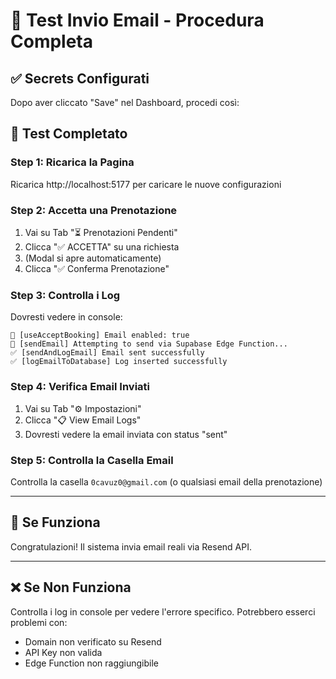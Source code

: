 # 📧 Test Invio Email - Procedura Completa

## ✅ Secrets Configurati

Dopo aver cliccato "Save" nel Dashboard, procedi così:

## 🧪 Test Completato

### Step 1: Ricarica la Pagina
Ricarica http://localhost:5177 per caricare le nuove configurazioni

### Step 2: Accetta una Prenotazione
1. Vai su Tab "⏳ Prenotazioni Pendenti"
2. Clicca "✅ ACCETTA" su una richiesta
3. (Modal si apre automaticamente)
4. Clicca "✅ Conferma Prenotazione"

### Step 3: Controlla i Log
Dovresti vedere in console:
```
🔵 [useAcceptBooking] Email enabled: true
🔵 [sendEmail] Attempting to send via Supabase Edge Function...
✅ [sendAndLogEmail] Email sent successfully
✅ [logEmailToDatabase] Log inserted successfully
```

### Step 4: Verifica Email Inviati
1. Vai su Tab "⚙️ Impostazioni"
2. Clicca "📋 View Email Logs"
3. Dovresti vedere la email inviata con status "sent"

### Step 5: Controlla la Casella Email
Controlla la casella `0cavuz0@gmail.com` (o qualsiasi email della prenotazione)

---

## 🎉 Se Funziona

Congratulazioni! Il sistema invia email reali via Resend API.

---

## ❌ Se Non Funziona

Controlla i log in console per vedere l'errore specifico. Potrebbero esserci problemi con:
- Domain non verificato su Resend
- API Key non valida
- Edge Function non raggiungibile

